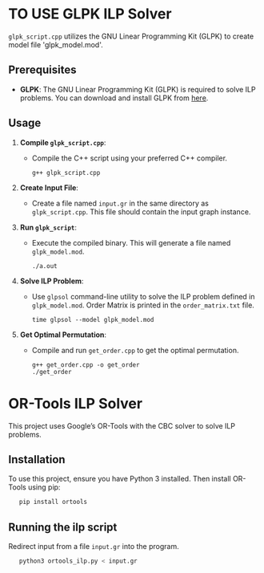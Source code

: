 # TO USE GLPK ILP Solver 

`glpk_script.cpp` utilizes the GNU Linear Programming Kit (GLPK) to create model file 'glpk_model.mod'.

## Prerequisites

- **GLPK**: The GNU Linear Programming Kit (GLPK) is required to solve ILP problems. You can download and install GLPK from [here](https://www.gnu.org/software/glpk/). 

## Usage

1. **Compile `glpk_script.cpp`**:
   - Compile the C++ script using your preferred C++ compiler.
     ```
     g++ glpk_script.cpp 
     ```

2. **Create Input File**:
   - Create a file named `input.gr` in the same directory as `glpk_script.cpp`. This file should contain the input graph instance.

3. **Run `glpk_script`**:
   - Execute the compiled binary. This will generate a file named `glpk_model.mod`.
     ```
     ./a.out
     ```

4. **Solve ILP Problem**:
   - Use `glpsol` command-line utility to solve the ILP problem defined in `glpk_model.mod`. Order Matrix is printed in the `order_matrix.txt` file.
     ```
     time glpsol --model glpk_model.mod
     ```

5. **Get Optimal Permutation**:
   - Compile and run `get_order.cpp` to get the optimal permutation.
     ```
     g++ get_order.cpp -o get_order
     ./get_order
     ```

# OR-Tools ILP Solver

This project uses Google’s OR-Tools with the CBC solver to solve ILP problems. 

## Installation
To use this project, ensure you have Python 3 installed. Then install OR-Tools using pip:

```bash
   pip install ortools
```
## Running the ilp script
Redirect input from a file `input.gr` into the program.
``` bash
   python3 ortools_ilp.py < input.gr
```
